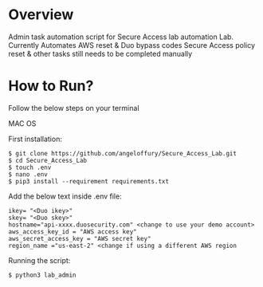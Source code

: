 # Overview
Admin task automation script for Secure Access lab automation Lab.
Currently Automates AWS reset & Duo bypass codes
Secure Access policy reset & other tasks still needs to be completed manually

# How to Run?

Follow the below steps on your terminal


MAC OS

First installation:
```
$ git clone https://github.com/angeloffury/Secure_Access_Lab.git
$ cd Secure_Access_Lab
$ touch .env
$ nano .env
$ pip3 install --requirement requirements.txt
```
Add the below text inside .env file: 
```
ikey= "<Duo ikey>"
skey= "<Duo skey>"
hostname="api-xxxx.duosecurity.com" <change to use your demo account>
aws_access_key_id = "AWS access key"
aws_secret_access_key = "AWS secret key"
region_name ="us-east-2" <change if using a different AWS region
```
Running the script:
```
$ python3 lab_admin
```

